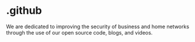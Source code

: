 # .github
We are dedicated to improving the security of business and home networks through the use of our open source code, blogs, and videos.
